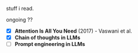 stuff i read.

ongoing ?? 

- [x] **Attention Is All You Need** (2017) - Vaswani et al.
- [x] **Chain of thoughts in LLMs**
- [ ] **Prompt engineering in LLMs** 
